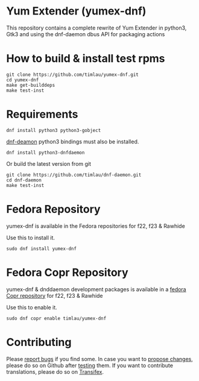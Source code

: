 Yum Extender (yumex-dnf)
=========================

This repository contains a complete rewrite of Yum Extender in python3, Gtk3 and using the dnf-daemon dbus API for
packaging actions


How to build & install test rpms
=================================
```
git clone https://github.com/timlau/yumex-dnf.git
cd yumex-dnf
make get-builddeps
make test-inst
```

Requirements
============

```
dnf install python3 python3-gobject 
```

[dnf-deamon](https://github.com/timlau/dnf-daemon) python3 bindings must also be installed.

```
dnf install python3-dnfdaemon
```

Or build the latest version from git

```
git clone https://github.com/timlau/dnf-daemon.git
cd dnf-daemon
make test-inst
```


Fedora Repository
=======================
yumex-dnf is available in the Fedora repositories for f22, f23 & Rawhide

Use this to install it.
```
sudo dnf install yumex-dnf
```

Fedora Copr Repository
=======================
yumex-dnf & dnddaemon development packages is available in a [fedora Copr repository](https://copr.fedoraproject.org/coprs/timlau/yumex-dnf/) for f22, f23 & Rawhide


Use this to enable it.
```
sudo dnf copr enable timlau/yumex-dnf
```

Contributing
============
Please [report bugs](https://github.com/timlau/yumex-dnf/issues) if you find some. In case you want to [propose changes](https://github.com/timlau/yumex-dnf/pulls), please do so on Github after [testing](https://github.com/timlau/yumex-dnf/wiki/Testing-yumex-for-developing) them. If you want to contribute translations, please do so on [Transifex](https://www.transifex.com/timlau/yumex/).
